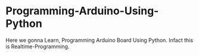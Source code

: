 # Programming-Arduino-Using-Python
Here we gonna Learn, Programming Arduino Board Using Python. Infact this is Realtime-Programming.
